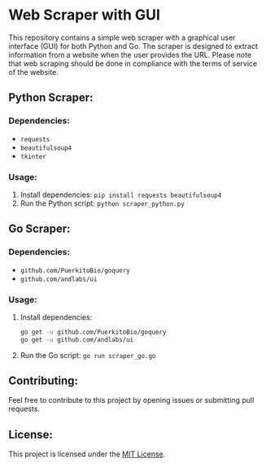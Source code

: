 # Web Scraper with GUI

This repository contains a simple web scraper with a graphical user interface (GUI) for both Python and Go. The scraper is designed to extract information from a website when the user provides the URL. Please note that web scraping should be done in compliance with the terms of service of the website.

## Python Scraper:

### Dependencies:
- `requests`
- `beautifulsoup4`
- `tkinter`

### Usage:
1. Install dependencies: `pip install requests beautifulsoup4`
2. Run the Python script: `python scraper_python.py`

## Go Scraper:

### Dependencies:
- `github.com/PuerkitoBio/goquery`
- `github.com/andlabs/ui`

### Usage:
1. Install dependencies: 
    ```bash
    go get -u github.com/PuerkitoBio/goquery
    go get -u github.com/andlabs/ui
    ```
2. Run the Go script: `go run scraper_go.go`

## Contributing:

Feel free to contribute to this project by opening issues or submitting pull requests.

## License:

This project is licensed under the [MIT License](LICENSE).
